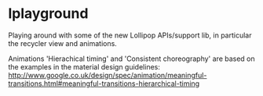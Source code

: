 lplayground
===========

Playing around with some of the new Lollipop APIs/support lib, in particular the recycler view and animations.

Animations 'Hierachical timing' and 'Consistent choreography' are based on the examples in the material design guidelines: http://www.google.co.uk/design/spec/animation/meaningful-transitions.html#meaningful-transitions-hierarchical-timing
